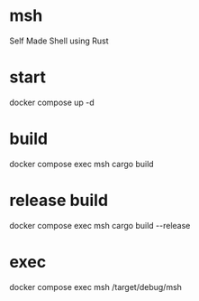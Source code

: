 # msh
Self Made Shell using Rust

# start

docker compose up -d

# build

docker compose exec msh cargo build

# release build

docker compose exec msh cargo build --release

# exec

docker compose exec msh /target/debug/msh
